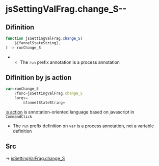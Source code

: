 # jsSettingValFrag.change_S--

## Difinition

```js.js
function jsSettingValFrag.change_S(
	${fannelStateString},
) -> runChange_S
```

- - The `run` prefix annotation is a process annotation


## Difinition by js action

```js.js
var=runChange_S
	?func=jsSettingValFrag.change_S
	?args=
		&fannelStateString=
```

[js action](#) is annotation-oriented language based on javascript in `CommandClick`

- The `run` prefix definition on `var` is a process annotation, not a variable definition

## Src

-> [jsSettingValFrag.change_S](https://github.com/puutaro/CommandClick/blob/master/app/src/main/java/com/puutaro/commandclick/fragment_lib/terminal_fragment/js_interface/system/JsSettingValFrag.kt#L24)


